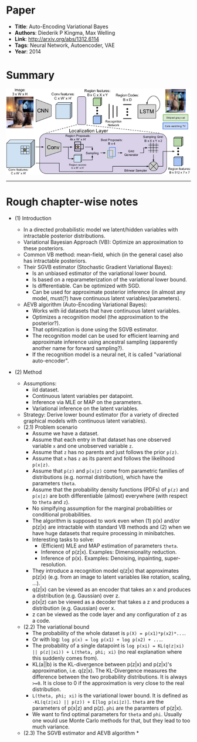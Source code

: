 # Paper

* **Title**: Auto-Encoding Variational Bayes
* **Authors**: Diederik P Kingma, Max Welling
* **Link**: http://arxiv.org/abs/1312.6114
* **Tags**: Neural Network, Autoencoder, VAE
* **Year**: 2014

# Summary

![Architecture](images/DenseCap__architecture.png?raw=true "Architecture.")



--------------------

# Rough chapter-wise notes

* (1) Introduction
  * In a directed probabilistic model we latent/hidden variables with intractable posterior distributions.
  * Variational Bayesian Approach (VB): Optimize an approximation to these posteriors.
  * Common VB method: mean-field, which (in the general case) also has intractable posteriors.
  * Their SGVB estimator (Stochastic Gradient Variational Bayes):
    * Is an unbiased estimator of the variational lower bound.
    * Is based on a reparameterization of the variational lower bound.
    * Is differentiable. Can be optimized with SGD.
    * Can be used for approximate posterior inference (in almost any model, must(?) have continuous latent variables/parameters).
  * AEVB algorithm (Auto-Encoding Variational Bayes):
    * Works with iid datasets that have continuous latent variables.
    * Optimizes a recognition model (the approximation to the posterior?).
    * That optimization is done using the SGVB estimator.
    * The recognition model can be used for efficient learning and approximate inference using ancestral sampling (apparently another name for forward sampling?).
    * If the recognition model is a neural net, it is called "variational auto-encoder".

* (2) Method
  * Assumptions:
    * iid dataset.
    * Continuous latent variables per datapoint.
    * Inference via MLE or MAP on the parameters.
    * Variational inference on the latent variables.
  * Strategy: Derive lower bound estimator (for a variety of directed graphical models with continuous latent variables).
  * (2.1) Problem scenario
    * Assume we have a dataset.
    * Assume that each entry in that dataset has one observed variable `x` and one unobserved variable `z`.
    * Assume that `z` has no parents and just follows the prior `p(z)`.
    * Assume that `x` has `z` as its parent and follows the likelihood `p(x|z)`.
    * Assume that `p(z)` and `p(x|z)` come from parametric families of distributions (e.g. normal distribution), which have the parameters `theta`.
    * Assume that the probability density functions (PDFs) of `p(z)` and `p(x|z)` are both differentiable (almost) everywhere (with respect to `theta` and `z`).
    * No simpifying assumption for the marginal probabilities or conditional probabilities.
    * The algorithm is supposed to work even when (1) p(x) and/or p(z|x) are intractable with standard VB methods and (2) when we have huge datasets that require processing in minibatches.
    * Interesting tasks to solve:
      * (Efficient) MLE and MAP estimation of parameters `theta`.
      * Inference of p(z|x). Examples: Dimensionality reduction.
      * Inference of p(x). Examples: Denoising, inpainting, super-resolution.
    * They introduce a recognition model q(z|x) that approximates p(z|x) (e.g. from an image to latent variables like rotation, scaling, ...).
    * q(z|x) can be viewed as an encoder that takes an x and produces a distribution (e.g. Gaussian) over z.
    * p(x|z) can be viewed as a decoder that takes a z and produces a distribution (e.g. Gaussian) over x.
    * z can be viewed as the code layer and any configuration of z as a code.
  * (2.2) The variational bound
    * The probability of the whole dataset is `p(X) = p(x1)*p(x2)*...`.
    * Or with log: `log p(x) = log p(x1) + log p(x2) + ...`.
    * The probability of a single datapoint is `log p(xi) = KL(q(z|xi) || p(z||xi)) + L(theta, phi; xi)` (no real explanation where this suddenly comes from).
    * KL(a||b) is the KL-divergence between p(z|x) and p(z|x)'s approximation, i.e. q(z|x). The KL-Divergence measures the difference between the two probability distributions. It is always `>=0`. It is close to 0 if the approximation is very close to the real distribution.
    * `L(theta, phi; xi)` is the variational lower bound. It is defined as `-KL(q(z|xi) || p(z)) + E[log p(xi|z)]`. `theta` are the parameters of p(x|z) and p(z). `phi` are the paramters of p(z|x).
    * We want to find optimal parameters for `theta` and `phi`. Usually one would use Monte Carlo methods for that, but they lead to too much variance.
  * (2.3) The SGVB estimator and AEVB algorithm
    * 
